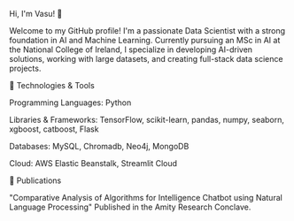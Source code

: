 Hi, I'm Vasu! 👋

Welcome to my GitHub profile! I'm a passionate Data Scientist with a strong foundation in AI and Machine Learning. Currently pursuing an MSc in AI at the National College of Ireland, I specialize in developing AI-driven solutions, working with large datasets, and creating full-stack data science projects.

🔧 Technologies & Tools

Programming Languages: Python

Libraries & Frameworks: TensorFlow, scikit-learn, pandas, numpy, seaborn, xgboost, catboost, Flask

Databases: MySQL, Chromadb, Neo4j, MongoDB

Cloud: AWS Elastic Beanstalk, Streamlit Cloud

📝 Publications

"Comparative Analysis of Algorithms for Intelligence Chatbot using Natural Language Processing"
Published in the Amity Research Conclave.
